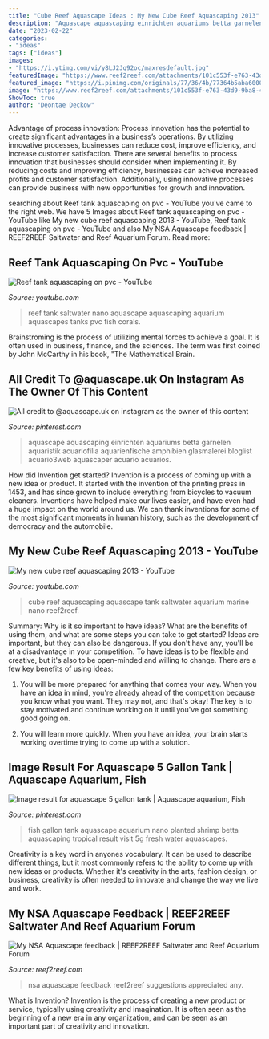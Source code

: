 ```yaml
---
title: "Cube Reef Aquascape Ideas : My New Cube Reef Aquascaping 2013"
description: "Aquascape aquascaping einrichten aquariums betta garnelen aquaristik acuariofilia aquarienfische amphibien glasmalerei bloglist acuario3web aquascaper acuario acuarios"
date: "2023-02-22"
categories:
- "ideas"
tags: ["ideas"]
images:
- "https://i.ytimg.com/vi/y8LJ2Jq92oc/maxresdefault.jpg"
featuredImage: "https://www.reef2reef.com/attachments/101c553f-e763-43d9-9ba8-4036ee227699-jpeg.1814612/"
featured_image: "https://i.pinimg.com/originals/77/36/4b/77364b5aba6000d5cfa6a4ce51723739.jpg"
image: "https://www.reef2reef.com/attachments/101c553f-e763-43d9-9ba8-4036ee227699-jpeg.1814612/"
ShowToc: true
author: "Deontae Deckow"
---
```



Advantage of process innovation:
Process innovation has the potential to create significant advantages in a business’s operations. By utilizing innovative processes, businesses can reduce cost, improve efficiency, and increase customer satisfaction.
There are several benefits to process innovation that businesses should consider when implementing it. By reducing costs and improving efficiency, businesses can achieve increased profits and customer satisfaction. Additionally, using innovative processes can provide business with new opportunities for growth and innovation.

	

		
searching about Reef tank aquascaping on pvc - YouTube you've came to the right web. We have 5 Images about Reef tank aquascaping on pvc - YouTube like My new cube reef aquascaping 2013 - YouTube, Reef tank aquascaping on pvc - YouTube and also My NSA Aquascape feedback | REEF2REEF Saltwater and Reef Aquarium Forum. Read more:
		
    
## Reef Tank Aquascaping On Pvc - YouTube

<img loading=lazy src="https://i.ytimg.com/vi/ZN882xi7TY8/maxresdefault.jpg" onerror="this.onerror=null;this.src='https://tse1.mm.bing.net/th?id=OIP.ItlcrXWKj8p5GjRVGXGyRAHaEK&amp;pid=15.1';" alt="Reef tank aquascaping on pvc - YouTube">

_Source: youtube.com_

>reef tank saltwater nano aquascape aquascaping aquarium aquascapes tanks pvc fish corals. 

	

Brainstroming is the process of utilizing mental forces to achieve a goal. It is often used in business, finance, and the sciences. The term was first coined by John McCarthy in his book, "The Mathematical Brain.

    
## All Credit To @aquascape.uk On Instagram As The Owner Of This Content

<img loading=lazy src="https://i.pinimg.com/originals/77/36/4b/77364b5aba6000d5cfa6a4ce51723739.jpg" onerror="this.onerror=null;this.src='https://tse1.mm.bing.net/th?id=OIP.jYNCjbxSeZLvn7Tw5LSduQHaHa&amp;pid=15.1';" alt="All credit to @aquascape.uk on instagram as the owner of this content">

_Source: pinterest.com_

>aquascape aquascaping einrichten aquariums betta garnelen aquaristik acuariofilia aquarienfische amphibien glasmalerei bloglist acuario3web aquascaper acuario acuarios. 

	

How did Invention get started?
Invention is a process of coming up with a new idea or product. It started with the invention of the printing press in 1453, and has since grown to include everything from bicycles to vacuum cleaners. Inventions have helped make our lives easier, and have even had a huge impact on the world around us. We can thank inventions for some of the most significant moments in human history, such as the development of democracy and the automobile.

    
## My New Cube Reef Aquascaping 2013 - YouTube

<img loading=lazy src="https://i.ytimg.com/vi/y8LJ2Jq92oc/maxresdefault.jpg" onerror="this.onerror=null;this.src='https://tse1.mm.bing.net/th?id=OIP.TVYSPshcSxgrim-hq3zRQwHaEK&amp;pid=15.1';" alt="My new cube reef aquascaping 2013 - YouTube">

_Source: youtube.com_

>cube reef aquascaping aquascape tank saltwater aquarium marine nano reef2reef. 

	

Summary: Why is it so important to have ideas? What are the benefits of using them, and what are some steps you can take to get started?
Ideas are important, but they can also be dangerous. If you don't have any, you'll be at a disadvantage in your competition. To have ideas is to be flexible and creative, but it's also to be open-minded and willing to change. There are a few key benefits of using ideas: 
1) You will be more prepared for anything that comes your way. When you have an idea in mind, you're already ahead of the competition because you know what you want. They may not, and that's okay! The key is to stay motivated and continue working on it until you've got something good going on. 

2) You will learn more quickly. When you have an idea, your brain starts working overtime trying to come up with a solution.

    
## Image Result For Aquascape 5 Gallon Tank | Aquascape Aquarium, Fish

<img loading=lazy src="https://i.pinimg.com/originals/53/80/0b/53800ba34c39493d511afd67bc919c6a.jpg" onerror="this.onerror=null;this.src='https://tse3.mm.bing.net/th?id=OIP.cxzc7o5avGa_SqPkS9tQhAHaFj&amp;pid=15.1';" alt="Image result for aquascape 5 gallon tank | Aquascape aquarium, Fish">

_Source: pinterest.com_

>fish gallon tank aquascape aquarium nano planted shrimp betta aquascaping tropical result visit 5g fresh water aquascapes. 

	

Creativity is a key word in anyones vocabulary. It can be used to describe different things, but it most commonly refers to the ability to come up with new ideas or products. Whether it's creativity in the arts, fashion design, or business, creativity is often needed to innovate and change the way we live and work.

    
## My NSA Aquascape Feedback | REEF2REEF Saltwater And Reef Aquarium Forum

<img loading=lazy src="https://www.reef2reef.com/attachments/101c553f-e763-43d9-9ba8-4036ee227699-jpeg.1814612/" onerror="this.onerror=null;this.src='https://tse3.mm.bing.net/th?id=OIP.xbx8xAJW8iQsE5QWI9NxKQHaFj&amp;pid=15.1';" alt="My NSA Aquascape feedback | REEF2REEF Saltwater and Reef Aquarium Forum">

_Source: reef2reef.com_

>nsa aquascape feedback reef2reef suggestions appreciated any. 

	

What is Invention?
Invention is the process of creating a new product or service, typically using creativity and imagination. It is often seen as the beginning of a new era in any organization, and can be seen as an important part of creativity and innovation.

